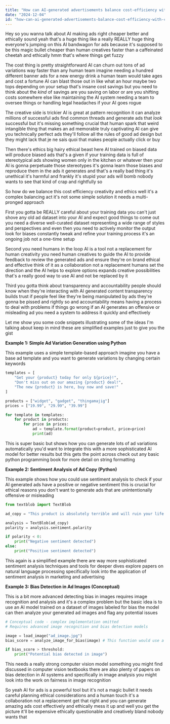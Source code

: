 ```yaml
---
title: "How can AI-generated advertisements balance cost-efficiency with creative and ethical standards?"
date: "2024-12-04"
id: "how-can-ai-generated-advertisements-balance-cost-efficiency-with-creative-and-ethical-standards"
---
```


Hey so you wanna talk about AI making ads right cheaper better and ethically sound  yeah that's a huge thing  like a really REALLY huge thing  everyone's jumping on this AI bandwagon for ads because it's supposed to be this magic bullet cheaper than human creatives faster than a caffeinated cheetah and ethically hmm that's where things get fuzzy

The cost thing is pretty straightforward AI can churn out tons of ad variations way faster than any human team imagine needing a hundred different banner ads for a new energy drink  a human team would take ages and cost a fortune  AI can blast those out in like what an hour maybe two tops depending on your setup  that's insane cost savings  but you need to think about the *kind* of savings  are you saving on labor or are you shifting costs somewhere else  like maintaining the AI system needing a team to oversee things or handling legal headaches if your AI goes rogue

The creative side is trickier  AI is great at pattern recognition  it can analyze millions of successful ads find common threads and generate ads that *look* successful  but it's missing something crucial  that human spark  that weird intangible thing that makes an ad memorable  truly captivating  AI can give you technically perfect ads they'll follow all the rules of good ad design  but they might lack that je ne sais quoi that makes people actually click or buy

Then there's ethics  big hairy ethical beast here  AI trained on biased data will produce biased ads  that's a given  if your training data is full of stereotypical ads showing women only in the kitchen or whatever then your AI is gonna perpetuate those stereotypes  it's gonna learn those biases and reproduce them in the ads it generates  and that's a really bad thing  it's unethical it's harmful and frankly it's stupid  your ads will bomb  nobody wants to see that kind of crap and rightfully so

So how do we balance this cost efficiency creativity and ethics  well it's a complex balancing act  it's not some simple solution  it needs a multi-pronged approach

First you gotta be REALLY careful about your training data  you can't just shove any old ad dataset into your AI and expect good things to come out  you need a diverse well-curated dataset representing a wide range of styles and perspectives  and even then you need to actively monitor the output  look for biases constantly tweak and refine your training process  it's an ongoing job not a one-time setup

Second you need humans in the loop  AI is a tool not a replacement for human creativity  you need human creatives to guide the AI to provide feedback to review the generated ads and ensure they're on brand ethical and effective  think of it as a collaboration not a replacement  humans set the direction and the AI helps to explore options  expands creative possibilities  that's a really good way to use AI and not be replaced by it

Third you gotta think about transparency and accountability  people should know when they're interacting with AI generated content  transparency builds trust  if people feel like they're being manipulated by ads they're gonna be pissed and rightly so  and accountability means having a process to deal with problems if things go wrong  if an AI generates an offensive or misleading ad you need a system to address it quickly and effectively


Let me show you some code snippets illustrating some of the ideas I'm talking about  keep in mind these are simplified examples just to give you the gist

**Example 1:  Simple Ad Variation Generation using Python**

This example uses a simple template-based approach  imagine you have a base ad template and you want to generate variations by changing certain keywords

```python
templates = [
    "Get your {product} today for only ${price}!",
    "Don't miss out on our amazing {product} deal!",
    "The new {product} is here, buy now and save!"
]

products = ["widget", "gadget", "thingamajig"]
prices = ["19.99", "29.99", "39.99"]

for template in templates:
    for product in products:
        for price in prices:
            ad = template.format(product=product, price=price)
            print(ad)

```

This is super basic but shows how you can generate lots of ad variations automatically  you'd want to integrate this with a more sophisticated AI model for better results  but this gets the point across  check out any basic python programming book for more detail on string formatting

**Example 2: Sentiment Analysis of Ad Copy (Python)**

This example shows how you could use sentiment analysis to check if your AI generated ads have a positive or negative sentiment  this is crucial for ethical reasons  you don't want to generate ads that are unintentionally offensive or misleading

```python
from textblob import TextBlob

ad_copy = "This product is absolutely terrible and will ruin your life!"

analysis = TextBlob(ad_copy)
polarity = analysis.sentiment.polarity

if polarity < 0:
    print("Negative sentiment detected")
else:
    print("Positive sentiment detected")
```

This again is a simplified example  there are way more sophisticated sentiment analysis techniques and tools  for deeper dives explore papers on natural language processing  specifically look into the application of sentiment analysis in marketing and advertising

**Example 3:  Bias Detection in Ad Images (Conceptual)**

This is a bit more advanced  detecting bias in images requires image recognition and analysis and it's a complex problem  but the basic idea is to use an AI model trained on a dataset of images labeled for bias  the model can then analyze your generated ad images and flag any potential issues

```python
# Conceptual code - complex implementation omitted
# Requires advanced image recognition and bias detection models

image = load_image("ad_image.jpg")
bias_score = analyze_image_for_bias(image) # This function would use a sophisticated model

if bias_score > threshold:
    print("Potential bias detected in image")

```

This needs a really strong computer vision model something you might find discussed in computer vision textbooks  there are also plenty of papers on bias detection in AI systems and specifically in image analysis you might look into the work on fairness in image recognition


So yeah AI for ads is a powerful tool but it's not a magic bullet  it needs careful planning ethical considerations and a human touch  it's a collaboration not a replacement  get that right and you can generate amazing ads cost effectively and ethically  mess it up and well you get the picture  it'll be expensive ethically questionable and creatively bland  nobody wants that
